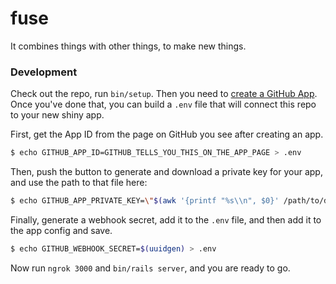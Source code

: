 # fuse

It combines things with other things, to make new things.

### Development

Check out the repo, run `bin/setup`. Then you need to [create a GitHub App](https://github.com/settings/apps/new). Once you've done that, you can build a `.env` file that will connect this repo to your new shiny app.

First, get the App ID from the page on GitHub you see after creating an app.

```bash
$ echo GITHUB_APP_ID=GITHUB_TELLS_YOU_THIS_ON_THE_APP_PAGE > .env
```

Then, push the button to generate and download a private key for your app, and use the path to that file here:

```bash
$ echo GITHUB_APP_PRIVATE_KEY=\"$(awk '{printf "%s\\n", $0}' /path/to/downloaded.pem)\" >> .env
```

Finally, generate a webhook secret, add it to the `.env` file, and then add it to the app config and save.

```bash
$ echo GITHUB_WEBHOOK_SECRET=$(uuidgen) > .env
```

Now run `ngrok 3000` and `bin/rails server`, and you are ready to go.